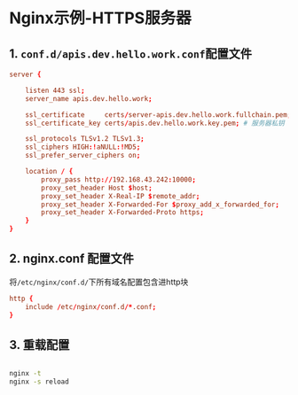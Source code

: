 # Nginx示例-HTTPS服务器


## 1. `conf.d/apis.dev.hello.work.conf`配置文件

```conf
server {

    listen 443 ssl;
    server_name apis.dev.hello.work;

    ssl_certificate     certs/server-apis.dev.hello.work.fullchain.pem; # 证书链
    ssl_certificate_key certs/apis.dev.hello.work.key.pem; # 服务器私钥

    ssl_protocols TLSv1.2 TLSv1.3;
    ssl_ciphers HIGH:!aNULL:!MD5;
    ssl_prefer_server_ciphers on;

    location / {
        proxy_pass http://192.168.43.242:10000;
        proxy_set_header Host $host;
        proxy_set_header X-Real-IP $remote_addr;
        proxy_set_header X-Forwarded-For $proxy_add_x_forwarded_for;
        proxy_set_header X-Forwarded-Proto https;
    }
}
```

## 2. nginx.conf 配置文件

将`/etc/nginx/conf.d/`下所有域名配置包含进http块

```conf
http {
    include /etc/nginx/conf.d/*.conf;
}
```

## 3. 重载配置

```bash

nginx -t
nginx -s reload
```